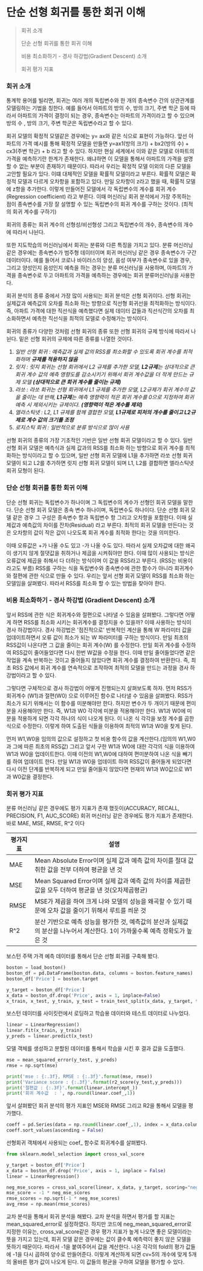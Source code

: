 # 단순 선형 회귀를 통한 회귀 이해

> 회귀 소개
>
> 단순 선형 회귀를 통한 회귀 이해
>
> 비용 최소화하기 - 경사 하강법(Gradient Descent) 소개
>
> 회귀 평가 지표



### 회귀 소개



통계학 용어를 빌리면, 회귀는 여러 개의 독립변수와 한 개의 종속변수 간의 상관관계를 모델링하는 기법을 칭한다. 예를 들어서 아파트의 방의 수, 방의 크기, 주변 학군 등에 따라서 아파트의 가격이 결정이 되는 경우, 종속변수는 아파트의 가격이라고 할 수 있으며 방의 수 , 방의 크기, 주변 학군은 독립변수라고 할 수 있다.

 

 회귀 모델의 확정적 모델같은 경우에는 y= ax와 같은 식으로 표현이 가능하다. 앞선 아파트의 가격 예시를 통해 확정적 모델을 만들면 y=ax1(방의 크기) + bx2(방의 수) + cx3(주변 학군) + b 라고 할 수 있다. 하지만 현실 세계에서 이와 같은 모델로 아파트의 가격을 예측하기란 한계가 존재한다. 왜냐하면 이 모델을 통해서 아파트의 가격을 설명할 수 없는 부분이 존재하기 때문이다. 따라서 우리는 확정적 모델 이외의 다른 모델을 고안할 필요가 있다. 이떄 대체적인 모델을 확률적 모델이라고 부른다. 확률적 모델은 확정적 모델과 다르게 오차항을 포함하고 있다. 만일 오차항이 z라고 했을 때, 확률적 모델에 z항을 추가한다. 이렇게 만들어진 모델에서 각 독립변수의 계수를 회귀 계수(Regression coefficient) 라고 부른다. 이때 머신러닝 회귀 분석에서 가장 주목하는 점이 종속변수를 가장 잘 설명할 수 있는 독립변수의 회귀 계수를 구하는 것이다. (최적의 회귀 계수를 구하기)

 

 회귀의 종류는 회귀 계수의 선형성/비선형성 그리고 독립변수의 개수, 종속변수의 개수에 따라서 나뉜다. 



또한 지도학습의 머신러닝에서 회귀는 분류와 다른 특징을 가지고 있다. 분류 머신러닝 같은 경우에는 종속변수가 범주형 데이터이며 회귀 머신러닝 같은 경우 종속변수가 구간데이터이다. 예를 들어서 코로나 바이러스의 양성, 음성 여부가 종속변수로 있을 경우, 그리고 양성인지 음성인지 예측을 하는 경우는 분류 머신러닝을 사용하며, 아파트의 가격을 종속변수로 두고 아파트의 가격을 예측하는 경우에는 회귀 분류머신러닝을 사용한다.

 

 회귀 분석의 종류 중에서 가장 많이 사용되는 회귀 분석은 선형 회귀이다. 선형 회귀는 실제값과 예측값의 오차를 최소화 하는 방향으로 직선형 회귀선을 최적화하는 방식이다. 즉, 아파트 가격에 대한 직선식을 예측했다면 실제 데이터 값들과 직선식간의 오차를 최소화하면서 예측한 직선식을 최적의 모델로 수정해가는 방식이다.

 

 회귀의 종류가 다양한 것처럼 선형 회귀의 종류 또한 선형 회귀의 규제 방식에 따라서 나뉜다. 밑은 선형 회귀의 규제에 따른 종류를 나열한 것이다.

 

1. *일반 선형 회귀 : 예측값과 실제 값의 RSS를 최소화할 수 있도록 회귀 계수를 최적화하며 **규제를 적용하지 않음***
2. *릿지 : 릿지 회귀는 선형 회귀에서 L2 규제를 추가한 모델, **L2규제**는 상대적으로 큰 회귀 계수 값의 예측 영향도를 감소시키기 위해서 회귀 계수값을 더 작게 만드는 규제 모델 **(상대적으로 큰 회귀 계수를 줄이는 규제)***
3. *라쏘 : 라쏘 회귀는 선형 회귀에서 L1 규제를 추가한 모델, L2규제가 회귀 계수의 값을 줄이는 데 반해, **L1규제**는 예측 영향력이 적은 회귀 계수를 0으로 지정하여 회귀 예측 시 제외시키는 규제이다. **(영향력이 적은 계수를 제외)***
4. *엘라스틱넷 : L2, L1 규제를 함께 결합한 모델, **L1규제로 피처의 개수를 줄이고 L2규제로 계수 값의 크기를 조정***
5. *로지스틱 회귀 : 일반적으로 분류 방식으로 많이 사용*

 

 선형 회귀의 종류의 가장 기초적인 기반은 일반 선형 회귀 모델이라고 할 수 있다. 일반 선형 회귀 모델은 예측식과 실제 값과의 RSS를 최소화 하는 방향으로 회귀 계수를 최적화하는 방식이라고 할 수 있으며, 일반 선형 회귀 모델에 L1을 추가하면 라쏘 선형 회귀 모델이 되고 L2를 추가하면 릿지 선형 회귀 모델이 되며 L1, L2를 결합하면 엘라스틱넷 회귀 모형이 된다.



### 단순 선형 회귀를 통한 회귀 이해



단순 선형 회귀는 독립변수가 하나이며 그 독립변수의 계수가 선형인 회귀 모델을 말한다. 단순 선형 회귀 모델은 종속 변수 하나이며, 독립변수도 하나이다. 단순 선형 회귀 모델 같은 경우 그 구성은 종속변수 항과 독립변수 항 그리고 오차항을 포함한다. 이때 실제값과 예측값의 차이를 잔차(Residual) 라고 부른다. 최적의 회귀 모델을 만든다는 것은 오차항의 값이 작은 값이 나오도록 회귀 계수를 최적화 한다는 것을 의미한다.

 

 이때 오류값은 +가 나올 수도 있고 -가 나올 수도 있다. 따라서 실제 오차값에 대한 왜곡이 생기지 않게 절댓값을 취하거나 제곱을 시켜줘야만 한다. 이때 많이 사용되는 방식은 오류값에 제곱을 취해서 다 더하는 방식이며 이 값을 RSS라고 부른다. (RSS는 비용이라고도 부름) RSS를 구하는 식을 독립변수와 종속변수에 관한 함수가 아니라 회귀계수와 절편에 관한 식으로 만들 수 있다. 우리는 앞서 선형 회귀 모델이 RSS를 최소화 하는 모델임을 살펴봤다. 따라서 RSS를 최소화 할 수 있는 방법을 찾아야 한다. 



### 비용 최소화하기 - 경사 하강법 (Gradient Descent) 소개



 앞서 RSS에 관한 식은 회귀계수와 절편으로 나타낼 수 있음을 살펴봤다. 그렇다면 어떻게 하면 RSS를 최소화 시키는 회귀계수를 결정지을 수 있을까? 이때 사용하는 방식이 경사 하강법이다. 경사 하강법은 '점진적으로' 반복적인 계산을 통해 W 파라미터 값을 업데이트하면서 오류 값이 최소가 되는 W 파라미터를 구하는 방식이다. 만일 최초의 RSS값이 나온다면 그 값을 줄이는 회귀 계수(W) 를 수정한다. 만일 회귀 계수를 수정하여 RSS값이 줄어들었다면 다시 한번 W값을 수정을 한다. 이때 만일 줄어들었다면 같은 작업을 계속 반복하는 것이고 줄어들지 않았다면 회귀 계수를 결정하여 반환한다. 즉, 최초 RSS 값에서 회귀 계수를 연속적으로 조작하여 최적의 모델을 만드는 과정을 경사 하강법이라고 할 수 있다.

 

 그렇다면 구체적으로 경사 하강법이 어떻게 진행되는지 살펴보도록 하자. 먼저 RSS가 회귀계수 (W1)과 절편(W0) 으로 이루어진 함수로 나타낼 수 있음을 살펴봤다. RSS가 최소가 되기 위해서는 이 함수를 미분해야만 한다. 하지만 변수가 두 개이기 때문에 편미분을 사용해야만 한다. 즉, W1과 W0 각각에 미분을 적용해야만 한다. W1과 W0에 미분을 적용하게 되면 각각 하나의 식이 나오게 된다. 이 나온 식 각각을 보정 계수를 곱한 식으로 수정한다. 이렇게 하여 도출된 식들을 이용하여 최적의 W1과 W0을 찾게 된다.

 먼저 W1,W0을 임의의 값으로 설정하고 첫 비용 함수의 값을 계산한다.(임의의 W1,W0과 그에 따른 최초의 RSS값) 그리고 앞서 구한 W1과 W0에 대한 각각의 식을 이용하여 W1과 W0을 업데이트한다. 이때 이전의 W1,W0에 대하여 편미분하여 나온 식을 빼기를 하여 업데이트 한다. 만일 W1과 W0을 업데이트 하여 RSS값이 줄어들게 되었다면 다시 이전 단계를 반복하게 되고 만일 줄어들지 않았다면 현재의 W1과 W0값으로 W1과 W0값을 결정한다.



### 회귀 평가 지표



 분류 머신러닝 같은 경우에도 평가 지표가 존재 했듯이(ACCURACY, RECALL, PRECISION, F1, AUC_SCORE) 회귀 머신러닝 같은 경우에도 평가 지표가 존재한다. 바로 MAE, MSE, RMSE, R^2 이다

| 평가지표 | 설명                                                         |
| -------- | ------------------------------------------------------------ |
| MAE      | Mean Absolute Error이며 실제 값과 예측 값의 차이를 절대 값 취한 값을 전부 더하여 평균을 낸 것 |
| MSE      | Mean Squared Error이며 실제 값과 예측 값의 차이를 제곱한 값을 모두 더하여 평균을 낸 것(오차제곱평균) |
| RMSE     | MSE가 제곱을 하여 크게 나와 모델의 성능을 왜곡할 수 있기 때문에 오차 값을 줄이기 위해서 루트를 씌운 것 |
| R^2      | 분산 기반으로 예측 성능을 평가한 것, 예측값의 분산과 실제값의 분산을 나누어서 계산한다. 1이 가까울수록 예측 정확도가 높은 것 |



보스턴 주택 가격 예측 데이터를 통해서 단순 선형 회귀를 구축해 봤다.



```python
boston = load_boston()
boston_df = pd.DataFrame(boston.data, columns = boston.feature_names)
boston_df['Price'] = boston.target

y_target = boston_df['Price']
x_data = boston_df.drop('Price', axis = 1, inplace=False)
x_train, x_test, y_train, y_test = train_test_split(x_data, y_target, test_size = 0.3, random_state = 11)
```



보스턴 데이터를 사이킷런에서 로딩하고 학습용 데이터와 테스트 데이터로 나누었다.



```python
linear = LinearRegression()
linear.fit(x_train, y_train)
y_preds = linear.predict(x_test)
```



모델 객체를 생성하고 분할된 데이터를 통해서 학습을 시킨 후 결과 값을 도출했다.



```python
mse = mean_squared_error(y_test, y_preds)
rmse = np.sqrt(mse)

print('mse : {:.3f}, RMSE : {:.3f}'.format(mse, rmse))
print('Variance score : {:.3f}'.format(r2_score(y_test,y_preds)))
print('절편값 : {:.3f}'.format(linear.intercept_))
print('회귀 계수값  : ', np.round(linear.coef_,1))
```



앞서 살펴봤던 회귀 분석의 평가 지표인 MSE와 RMSE 그리고 R2을 통해서 모델을 평가했다.



```python
coeff = pd.Series(data = np.round(linear.coef_,1), index = x_data.columns)
coeff.sort_values(ascending = False)
```



선형회귀 객체에서 사용되는 coef_ 함수로 회귀계수를 살펴봤다.



```python
from sklearn.model_selection import cross_val_score

y_target = boston_df['Price']
x_data = boston_df.drop('Price', axis = 1, inplace = False)
linear = LinearRegression()

neg_mse_scores = cross_val_score(linear, x_data, y_target, scoring="neg_mean_squared_error", cv=5)
mse_score = -1 * neg_mse_scores
rmse_scores = np.sqrt(-1 * neg_mse_scores)
avg_rmse = np.mean(rmse_scores)
```



교차 분석을 통해서 회귀 분석을 해봤다. 교차 분석을 하면서 평가를 할 지표는 mean_squared_error로 설정하였다. 하지만 코드에 neg_mean_squared_error로 지정한 이유는, cross_val_score같은 경우 평가 지표가 높게 나오면 좋은 모델이라는 뜻을 가지고 있는데, 회귀 모델 같은 경우에는 값이 클수록 예측력이 좋지 않은 모델을 뜻하기 때문이다. 따라서 -1을 붙여주어서 값을 계산한다. 나온 각각의 fold의 평가 값들에 -1을 다시 곱하여 양수로 만들어준다. 이렇게 계산하게 되면 cv=5의 개수에 맞게 5개의 올바른 평가 값이 나오게 된다. 이 값들의 평균을 구하여 모델을 평가할 수 있다.